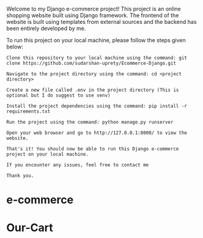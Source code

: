 Welcome to my Django e-commerce project! This project is an online shopping website built using Django framework. The frontend of the website is built using templates from external sources and the backend has been entirely developed by me.

To run this project on your local machine, please follow the steps given below:

    Clone this repository to your local machine using the command: git clone https://github.com/sudarshan-uprety/Ecommerce-Django.git

    Navigate to the project directory using the command: cd <project directory>

    Create a new file called .env in the project directory (This is optional but I do suggest to use venv)

    Install the project dependencies using the command: pip install -r requirements.txt

    Run the project using the command: python manage.py runserver

    Open your web browser and go to http://127.0.0.1:8000/ to view the website.

    That's it! You should now be able to run this Django e-commerce project on your local machine. 
    
    If you encounter any issues, feel free to contact me
    
    Thank you.
# e-commerce
# Our-Cart
